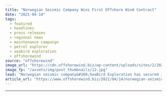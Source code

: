 ```yaml
---
title: "Norwegian Seismic Company Wins First Offshore Wind Contract"
date: "2021-04-14"
tags: 
  - featured
  - headlines
  - press releases
  - regional news
  - maintenance campaign
  - petrel explorer
  - seabird exploration
  - offshorewind
source: "offshorewind"
image_url: "https://cdn.offshorewind.biz/wp-content/uploads/sites/2/2021/04/14101506/Norwegian-Seismic-Company-Wins-First-Offshore-Wind-Contract.jpg"
image_fp: "/assets/img/post_thumbnails/12.jpg"
lead: "Norwegian seismic company&#160;SeaBird Exploration has secured its first contract in the offshore wind sector."
article_url: "https://www.offshorewind.biz/2021/04/14/norwegian-seismic-company-wins-first-offshore-wind-contract/"
---
```


---
